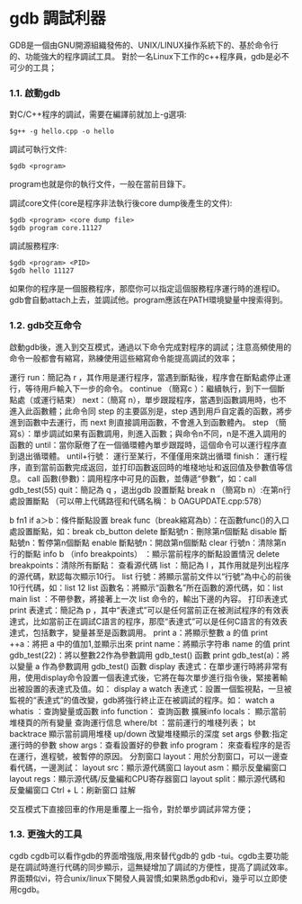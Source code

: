 # gdb 調試利器
GDB是一個由GNU開源組織發佈的、UNIX/LINUX操作系統下的、基於命令行的、功能強大的程序調試工具。 對於一名Linux下工作的c++程序員，gdb是必不可少的工具；

### 1.1. 啟動gdb
對C/C++程序的調試，需要在編譯前就加上-g選項:
```
$g++ -g hello.cpp -o hello
```
調試可執行文件:
```
$gdb <program>
```
program也就是你的執行文件，一般在當前目錄下。

調試core文件(core是程序非法執行後core dump後產生的文件):
```
$gdb <program> <core dump file>
$gdb program core.11127
```
調試服務程序:
```
$gdb <program> <PID>
$gdb hello 11127
```

如果你的程序是一個服務程序，那麼你可以指定這個服務程序運行時的進程ID。gdb會自動attach上去，並調試他。program應該在PATH環境變量中搜索得到。

### 1.2. gdb交互命令
啟動gdb後，進入到交互模式，通過以下命令完成對程序的調試；注意高頻使用的命令一般都會有縮寫，熟練使用這些縮寫命令能提高調試的效率；

運行
run：簡記為 r ，其作用是運行程序，當遇到斷點後，程序會在斷點處停止運行，等待用戶輸入下一步的命令。
continue （簡寫c ）：繼續執行，到下一個斷點處（或運行結束）
next：（簡寫 n），單步跟蹤程序，當遇到函數調用時，也不進入此函數體；此命令同 step 的主要區別是，step 遇到用戶自定義的函數，將步進到函數中去運行，而 next 則直接調用函數，不會進入到函數體內。
step （簡寫s）：單步調試如果有函數調用，則進入函數；與命令n不同，n是不進入調用的函數的
until：當你厭倦了在一個循環體內單步跟蹤時，這個命令可以運行程序直到退出循環體。
until+行號： 運行至某行，不僅僅用來跳出循環
finish： 運行程序，直到當前函數完成返回，並打印函數返回時的堆棧地址和返回值及參數值等信息。
call 函數(參數)：調用程序中可見的函數，並傳遞“參數”，如：call gdb_test(55)
quit：簡記為 q ，退出gdb
設置斷點
break n （簡寫b n）:在第n行處設置斷點
（可以帶上代碼路徑和代碼名稱： b OAGUPDATE.cpp:578）

b fn1 if a＞b：條件斷點設置
break func（break縮寫為b）：在函數func()的入口處設置斷點，如：break cb_button
delete 斷點號n：刪除第n個斷點
disable 斷點號n：暫停第n個斷點
enable 斷點號n：開啟第n個斷點
clear 行號n：清除第n行的斷點
info b （info breakpoints） ：顯示當前程序的斷點設置情況
delete breakpoints：清除所有斷點：
查看源代碼
list ：簡記為 l ，其作用就是列出程序的源代碼，默認每次顯示10行。
list 行號：將顯示當前文件以“行號”為中心的前後10行代碼，如：list 12
list 函數名：將顯示“函數名”所在函數的源代碼，如：list main
list ：不帶參數，將接著上一次 list 命令的，輸出下邊的內容。
打印表達式
print 表達式：簡記為 p ，其中“表達式”可以是任何當前正在被測試程序的有效表達式，比如當前正在調試C語言的程序，那麼“表達式”可以是任何C語言的有效表達式，包括數字，變量甚至是函數調用。
print a：將顯示整數 a 的值
print ++a：將把 a 中的值加1,並顯示出來
print name：將顯示字符串 name 的值
print gdb_test(22)：將以整數22作為參數調用 gdb_test() 函數
print gdb_test(a)：將以變量 a 作為參數調用 gdb_test() 函數
display 表達式：在單步運行時將非常有用，使用display命令設置一個表達式後，它將在每次單步進行指令後，緊接著輸出被設置的表達式及值。如： display a
watch 表達式：設置一個監視點，一旦被監視的“表達式”的值改變，gdb將強行終止正在被調試的程序。如： watch a
whatis ：查詢變量或函數
info function： 查詢函數
擴展info locals： 顯示當前堆棧頁的所有變量
查詢運行信息
where/bt ：當前運行的堆棧列表；
bt backtrace 顯示當前調用堆棧
up/down 改變堆棧顯示的深度
set args 參數:指定運行時的參數
show args：查看設置好的參數
info program： 來查看程序的是否在運行，進程號，被暫停的原因。
分割窗口
layout：用於分割窗口，可以一邊查看代碼，一邊測試：
layout src：顯示源代碼窗口
layout asm：顯示反彙編窗口
layout regs：顯示源代碼/反彙編和CPU寄存器窗口
layout split：顯示源代碼和反彙編窗口
Ctrl + L：刷新窗口
註解

交互模式下直接回車的作用是重覆上一指令，對於單步調試非常方便；
### 1.3. 更強大的工具
cgdb
cgdb可以看作gdb的界面增強版,用來替代gdb的 gdb -tui。cgdb主要功能是在調試時進行代碼的同步顯示，這無疑增加了調試的方便性，提高了調試效率。界面類似vi，符合unix/linux下開發人員習慣;如果熟悉gdb和vi，幾乎可以立即使用cgdb。
